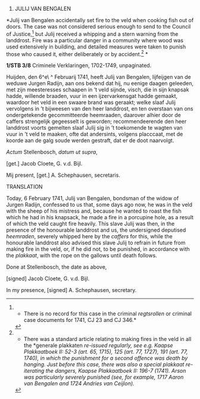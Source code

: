 1.  JULIJ VAN BENGALEN

*Julij van Bengalen accidentally set fire to the veld when cooking fish
out of doors. The case was not considered serious enough to send to the
Council of Justice,[^1] but Julij received a whipping and a stern
warning from the landdrost. Fire was a particular danger in a community
where wood was used extensively in building, and detailed measures were
taken to punish those who caused it, either deliberately or by
accident.[^2] *

**1/STB 3/8** Criminele Verklaringen, 1702-1749, unpaginated.

Huijden, den 6^e\ ^ Februarij 1741, heeft Julij van Bengalen, lijfeijgen
van de weduwe Jurgen Radijn, aan ons bekend dat hij, nu eenige daagen
geleeden, met zijn meesteresses schaapen in ’t veld sijnde, visch, die
in sijn knapsak hadde, willende braaden, vuur in een ijzervarkensgat
hadde gemaakt, waardoor het veld in een swaare brand was geraakt; welke
slaaf Julij vervolgens in ’t bijweesen van den heer landdrost, en ten
overstaan van ons ondergetekende gecommitteerde heemraaden, daarover
alhier door de caffers strengelijk gegeesselt is geworden;
recommendeerende den heer landdrost voorts gemelten slaaf Julij sig in
’t toekomende te wagten van vuur in ’t veld te maaken, ofte dat
andersints, volgens placccaat, met de koorde aan de galg soude werden
gestraft, dat er de doot naarvolgt.

*Actum* Stellenbosch, *datum ut supra*,

\[get.\] Jacob Cloete, G. v.d. Bijl.

Mij present, \[get.\] A. Schephausen, secretaris.

TRANSLATION

Today, 6 February 1741, Julij van Bengalen, bondsman of the widow of
Jurgen Radijn, confessed to us that, some days ago now, he was in the
veld with the sheep of his mistress and, because he wanted to roast the
fish which he had in his knapsack, he made a fire in a porcupine hole,
as a result of which the veld caught fire heavily. This slave Julij was
then, in the presence of the honourable landdrost and us, the
undersigned deputised *heemraden*, severely whipped here by the
*caffers* for this, while the honourable landdrost also advised this
slave Julij to refrain in future from making fire in the veld, or, if he
did not, to be punished, in accordance with the *plakkaat*, with the
rope on the gallows until death follows.

Done at Stellenbosch, the date as above,

\[signed\] Jacob Cloete, G. v.d. Bijl.

In my presence, \[signed\] A. Schephausen, secretary.

[^1]: * There is no record for this case in the criminal *regtsrollen*
    or criminal case documents for 1741, CJ 23 and CJ 346.*

[^2]: * There was a standard article relating to making fires in the
    veld in all the *generale plakkaten *re-issued regularly, see e.g.
    *Kaapse Plakkaatboek* II: 52-3 (art. 65, 1715), 125 (art. 77, 1727),
    191 (art. 77, 1740), in which the punishment for a second offence
    was death by hanging. Just before this case, there was also a
    special *plakkaat* re-iterating the dangers, *Kaapse Plakkaatboek*
    II: 196-7 (1741). Arson was particularly severely punished (see, for
    example, 1717 Aaron van Bengalen and 1724 Andries van Ceijlon).*
